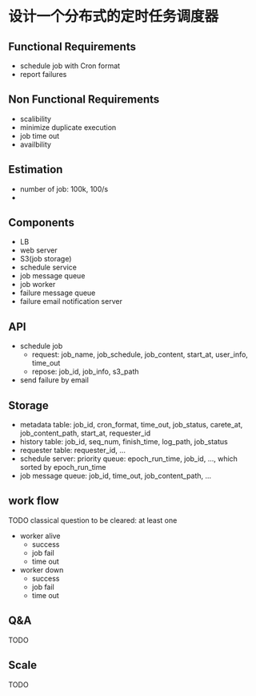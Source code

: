 # 设计一个分布式的定时任务调度器

## Functional Requirements 
- schedule job with Cron format
- report failures

## Non Functional Requirements
- scalibility 
- minimize duplicate execution
- job time out
- availbility

## Estimation
- number of job: 100k, 100/s
- 

## Components
- LB
- web server
- S3(job storage)
- schedule service
- job message queue
- job worker
- failure message queue
- failure email notification server

## API
- schedule job
  - request: job_name, job_schedule, job_content, start_at, user_info, time_out
  - repose: job_id, job_info, s3_path
- send failure by email 

## Storage
- metadata table: job_id, cron_format, time_out, job_status, carete_at, job_content_path, start_at, requester_id
- history table: job_id, seq_num, finish_time, log_path, job_status
- requester table: requester_id, ...
- schedule server: priority queue: epoch_run_time, job_id, ..., which sorted by epoch_run_time
- job message queue: job_id, time_out, job_content_path, ...


## work flow
TODO
classical question to be cleared: at least one
- worker alive
  - success
  - job fail
  - time out
- worker down
  - success
  - job fail
  - time out

## Q&A
TODO

## Scale
TODO
